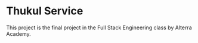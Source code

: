 # Thukul Service
This project is the final project in the Full Stack Engineering class by Alterra Academy.
